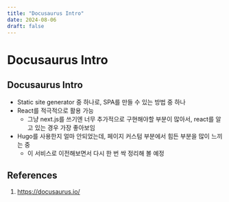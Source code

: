 ```yaml
---
title: "Docusaurus Intro"
date: 2024-08-06
draft: false
---
```


# Docusaurus Intro

## Docusaurus Intro

- Static site generator 중 하나로, SPA를 만들 수 있는 방법 중 하나
- React를 적극적으로 활용 가능
  - 그냥 next.js를 쓰기엔 너무 추가적으로 구현해야할 부분이 많아서, react를 알고 있는 경우 가장 좋아보임
- Hugo를 사용한지 얼마 안되었는데, 페이지 커스텀 부분에서 힘든 부분을 많이 느끼는 중
  - 이 서비스로 이전해보면서 다시 한 번 싹 정리해 볼 예정

## References

1. https://docusaurus.io/
